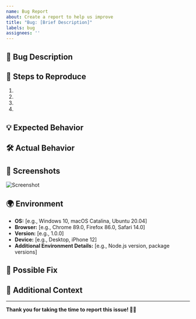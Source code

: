 ```yaml
---
name: Bug Report
about: Create a report to help us improve
title: "Bug: [Brief Description]"
labels: bug
assignees: ''
---
```


## 🐛 Bug Description

<!--
Provide a clear and concise description of what the bug is.
-->

## 🔎 Steps to Reproduce

<!--
List the steps to reproduce the behavior:
1. Go to '...'
2. Click on '...'
3. Scroll down to '...'
4. See error
-->

1. 
2. 
3. 
4. 

## 💡 Expected Behavior

<!--
Describe what you expected to happen.
-->

## 🛠️ Actual Behavior

<!--
Describe what actually happened.
-->

## 📸 Screenshots

<!--
If applicable, add screenshots to help explain your problem.
-->

![Screenshot](https://example.com/screenshot.png)

## 🌍 Environment

<!--
Please complete the following information. You can also add more details if necessary.
-->

- **OS:** [e.g., Windows 10, macOS Catalina, Ubuntu 20.04]
- **Browser:** [e.g., Chrome 89.0, Firefox 86.0, Safari 14.0]
- **Version:** [e.g., 1.0.0]
- **Device:** [e.g., Desktop, iPhone 12]
- **Additional Environment Details:** [e.g., Node.js version, package versions]

## 🔄 Possible Fix

<!--
If you have any suggestions to fix the bug, please describe them here.
-->

## 📄 Additional Context

<!--
Add any other context about the problem here.
-->

---

**Thank you for taking the time to report this issue! 🐛✨**
